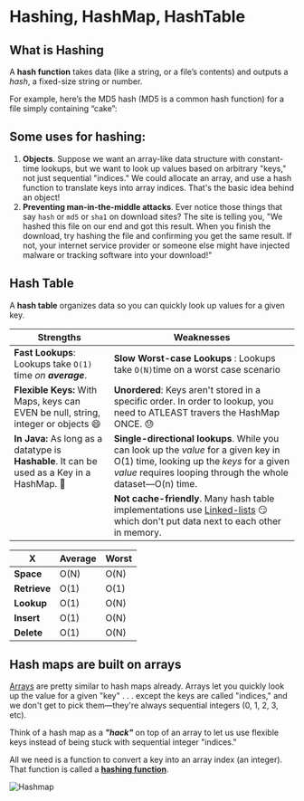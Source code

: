 # Hashing, HashMap, HashTable

## What is Hashing

A **hash function** takes data (like a string, or a file’s contents) and outputs a *hash*, a fixed-size string or number.

For example, here’s the MD5 hash (MD5 is a common hash function) for a file simply containing “cake”:

## Some uses for hashing:

1. **Objects**. Suppose we want an array-like data structure with constant-time lookups, but we want to look up values based on arbitrary "keys," not just sequential "indices." We could allocate an array, and use a hash function to translate keys into array indices. That's the basic idea behind an object!
2. **Preventing man-in-the-middle attacks**. Ever notice those things that say `hash` or `md5` or `sha1` on download sites? The site is telling you, "We hashed this file on our end and got this result. When you finish the download, try hashing the file and confirming you get the same result. If not, your internet service provider or someone else might have injected malware or tracking software into your download!"

## Hash Table

A **hash table** organizes data so you can quickly look up values for a given key.

| Strengths                                                    | Weaknesses                                                   |
| ------------------------------------------------------------ | ------------------------------------------------------------ |
| **Fast Lookups**: Lookups take `O(1)` time *on **average***. | **Slow Worst-case Lookups** : Lookups take `O(N)`time on a worst case scenario |
| **Flexible Keys:** With Maps, keys can EVEN be null, string, integer or objects :smile: | **Unordered**: Keys aren't stored in a specific order. In order to lookup, you need to ATLEAST travers the HashMap ONCE. :sweat: |
| **In Java:** As long as a datatype is **Hashable**. It can be used as a Key in a HashMap. :imp: | **Single-directional lookups**. While you can look up the *value* for a given key in O(1) time, looking up the *keys* for a given *value* requires looping through the whole dataset—O(n) time. |
|                                                              | **Not cache-friendly**. Many hash table implementations use [Linked-lists](https://www.interviewcake.com/concept/linked-list) :smirk: ​which don't put data next to each other in memory. |

| X            | Average | Worst |
| ------------ | ------- | ----- |
| **Space**    | O(N)    | O(N)  |
| **Retrieve** | O(1)    | O(1)  |
| **Lookup**   | O(1)    | O(N)  |
| **Insert**   | O(1)    | O(N)  |
| **Delete**   | O(1)    | O(N)  |

## Hash maps are built on arrays

[Arrays](https://www.interviewcake.com/concept/array) are pretty similar to hash maps already. Arrays let you quickly look up the value for a given "key" . . . except the keys are called "indices," and we don't get to pick them—they're always sequential integers (0, 1, 2, 3, etc).

Think of a hash map as a ***"hack"*** on top of an array to let us use flexible keys instead of being stuck with sequential integer "indices."

All we need is a function to convert a key into an array index (an integer). That function is called a **[hashing function](https://www.interviewcake.com/concept/hashing)**.

![Hashmap](https://www.interviewcake.com/images/svgs/cs_for_hackers__hash_tables_lies_key_labeled.svg?bust=209)

